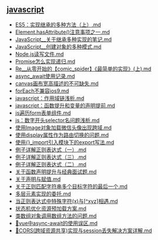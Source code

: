 ## [javascript](./docs/javascript)
- [ES5：实现继承的多种方法（上）.md](./docs/javascript/ES5：实现继承的多种方法（上）.md)
- [Element.hasAttribute()注意事项之一.md](./docs/javascript/Element.hasAttribute()注意事项之一.md)
- [JavaScript__关于继承多种实现的笔记.md](./docs/javascript/JavaScript__关于继承多种实现的笔记.md)
- [JavaScript__创建对象的多种模式.md](./docs/javascript/JavaScript__创建对象的多种模式.md)
- [Node.js读写文件.md](./docs/javascript/Node.js读写文件.md)
- [Promise怎么实现递归.md](./docs/javascript/Promise怎么实现递归.md)
- [Re__从零开始的【comic_spider】《最简单的实现》(上).md](./docs/javascript/Re__从零开始的【comic_spider】《最简单的实现》(上).md)
- [async_await使用记录.md](./docs/javascript/async_await使用记录.md)
- [canvas画布宽高描述的不可缺失.md](./docs/javascript/canvas画布宽高描述的不可缺失.md)
- [forEach不兼容ios9.md](./docs/javascript/forEach不兼容ios9.md)
- [javascript：作用域链浅析.md](./docs/javascript/javascript：作用域链浅析.md)
- [javascript：函数提升和变量的声明提前.md](./docs/javascript/javascript：函数提升和变量的声明提前.md)
- [js遍历form表单组件.md](./docs/javascript/js遍历form表单组件.md)
- [js：数字开头selector名问题浅析.md](./docs/javascript/js：数字开头selector名问题浅析.md)
- [使用Image对象加载微信头像出现跨域.md](./docs/javascript/使用Image对象加载微信头像出现跨域.md)
- [使用display属性作为路由切换的问题.md](./docs/javascript/使用display属性作为路由切换的问题.md)
- [使用{}_import引入模块下的export写法.md](./docs/javascript/使用{}_import引入模块下的export写法.md)
- [例子详解正则表达式（一）.md](./docs/javascript/例子详解正则表达式（一）.md)
- [例子详解正则表达式（三）.md](./docs/javascript/例子详解正则表达式（三）.md)
- [例子详解正则表达式（二）.md](./docs/javascript/例子详解正则表达式（二）.md)
- [关于函数声明提升与经典面试题.md](./docs/javascript/关于函数声明提升与经典面试题.md)
- [关于声明与赋值.md](./docs/javascript/关于声明与赋值.md)
- [关于正则匹配字符串多个目标字符的最后一个.md](./docs/javascript/关于正则匹配字符串多个目标字符的最后一个.md)
- [多层元素实现的委托.md](./docs/javascript/多层元素实现的委托.md)
- [当正则表达式中特殊字符(x)与[^xyz]相遇.md](./docs/javascript/当正则表达式中特殊字符(x)与[^xyz]相遇.md)
- [状态机优化资源预加载方案.md](./docs/javascript/状态机优化资源预加载方案.md)
- [类数组对象调用数组方法的问题.md](./docs/javascript/类数组对象调用数组方法的问题.md)
- [🐊vue中async-await的使用误区.md](./docs/javascript/🐊vue中async-await的使用误区.md)
- [🐒CORS(跨域资源共享)实现与session丢失解决方案详解.md](./docs/javascript/🐒CORS(跨域资源共享)实现与session丢失解决方案详解.md)
